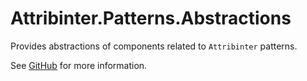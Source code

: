 # Attribinter.Patterns.Abstractions

Provides abstractions of components related to `Attribinter` patterns.

See [GitHub](https://github.com/Attribinter/Attribinter.Patterns) for more information.